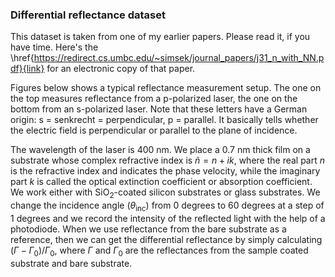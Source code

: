 ### Differential reflectance dataset 
This dataset is taken from one of my earlier papers. 
Please read it, if you have time. Here's the \href{https://redirect.cs.umbc.edu/~simsek/journal_papers/j31_n_with_NN.pdf}{link} for an electronic copy of that paper. 

Figures below shows a typical reflectance measurement setup. 
The one on the top measures reflectance from a p-polarized laser, the one on the bottom from an s-polarized laser. 
Note that these letters have a German origin: s = senkrecht = perpendicular, p = parallel. 
It basically tells whether the electric field is perpendicular or parallel to the plane of incidence. 

The wavelength of the laser is 400 nm. We place a 0.7 nm thick film on a substrate whose complex refractive index is $\tilde{n} = n+ik$, where the real part $n$ is the refractive index and indicates the phase velocity, while the imaginary part $k$ is called the optical extinction coefficient or absorption coefficient. We work either with SiO$_2$-coated silicon substrates or glass substrates. We change the incidence angle ($\theta_{\mathrm{inc}}$) from 0 degrees to 60 degrees at a step of 1 degrees and we record the intensity of the reflected light with the help of a photodiode. When we use reflectance from the bare substrate as a reference, then we can get the differential reflectance by simply calculating $(\Gamma-\Gamma_0)/\Gamma_0$, where $\Gamma$ and $\Gamma_0$ are the reflectances from the sample coated substrate and bare substrate.
